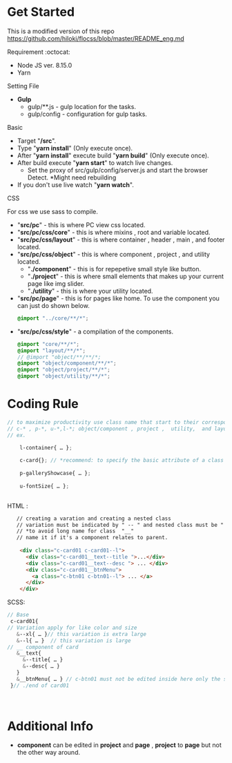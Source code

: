 # Get Started

This is a modified version of this repo https://github.com/hiloki/flocss/blob/master/README_eng.md

Requirement :octocat:
+ Node JS ver. 8.15.0
+ Yarn

Setting File 
+ __Gulp__
  + gulp/**.js - gulp location for the tasks.
  + gulp/config - configuration for gulp tasks.
  
Basic 
+ Target "__/src__".
+ Type "__yarn install__"  (Only execute once).
+ After "__yarn install__" execute build "__yarn build__" (Only execute once).
+ After build execute "__yarn start__" to watch live changes.
  + Set the proxy of src/gulp/config/server.js and start the browser Detect. *Might need rebuilding
+ If you don't use live watch "__yarn watch__".

CSS

For css we use sass to compile. 

+ "__src/pc__" - this is where PC view css located.
+ "__src/pc/css/core__" - this is where mixins , root and variable located.
+ "__src/pc/css/layout__" - this is where container , header , main , and footer located.
+ "__src/pc/css/object__" - this is where component , project , and utility located.
  + "__./component__" - this is for repepetive small style like button.
  + "__./project__" - this is where small elements that makes up your current page like img slider.
  + "__./utility__" - this is where your utility located.
+ "__src/pc/page__" - this is for pages like home. To use the component you can just do shown below.
  ```scss
  @import "../core/**/*";
  ```
+ "__src/pc/css/style__" - a compilation of the components.
  ```scss
  @import "core/**/*";
  @import "layout/**/*";
  // @import "object/**/**/*;
  @import "object/component/**/*";
  @import "object/project/**/*";
  @import "object/utility/**/*";
  ```
# Coding Rule
   ```scss
   // to maximize productivity use class name that start to their corresponding file location for easy navigation
   // c-* , p-*, u-*,l-*; object/component , project ,  utility,  and layout.
   // ex.
   
       l-container{ … };
       
       c-card{}; // *recommend: to specify the basic attribute of a class here and put the rest into variation
       
       p-galleryShowcase{ … };
      
       u-fontSize{ … };
      
  ```
 HTML : 
    
  ```HTML
     // creating a varation and creating a nested class
     // variation must be indicated by " -- " and nested class must be " __ ". 
     // *to avoid long name for class  "__"
     // name it if it's a component relates to parent.
     
      <div class="c-card01 c-card01--l"> 
        <div class="c-card01__text--title ">...</div>
        <div class="c-card01__text--desc "> ... </div>
        <div class="c-card01__btnMenu">
          <a class="c-btn01 c-btn01--l"> ... </a>
        </div>
      </div>  
  ```
 SCSS:
    
   ```scss
   // Base
    c-card01{
   // Variation apply for like color and size
      &--xl{ … }// this variation is extra large
      &--l{ … }  // this variation is large
   // __ component of card
      &__text{
        &--title{ … }
        &--desc{ … }
      }
      &__btnMenu{ … } // c-btn01 must not be edited inside here only the size of the btnMenu
    }// ./end of card01
    
    
 ```
  
 # Additional Info
  + __component__ can be edited in __project__ and __page__ , __project__ to __page__ but not the other way around.
  
  
  
  
  
  
  
  
  
  
  
  
  
  

